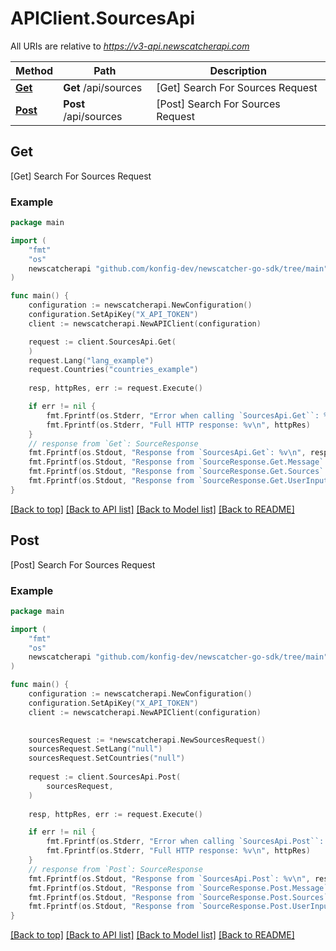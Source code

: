 # APIClient.SourcesApi

All URIs are relative to *https://v3-api.newscatcherapi.com*

Method | Path | Description
------------- | ------------- | -------------
[**Get**](SourcesApi.md#Get) | **Get** /api/sources | [Get] Search For Sources Request
[**Post**](SourcesApi.md#Post) | **Post** /api/sources | [Post] Search For Sources Request



## Get

[Get] Search For Sources Request



### Example

```go
package main

import (
    "fmt"
    "os"
    newscatcherapi "github.com/konfig-dev/newscatcher-go-sdk/tree/main"
)

func main() {
    configuration := newscatcherapi.NewConfiguration()
    configuration.SetApiKey("X_API_TOKEN")
    client := newscatcherapi.NewAPIClient(configuration)

    request := client.SourcesApi.Get(
    )
    request.Lang("lang_example")
    request.Countries("countries_example")
    
    resp, httpRes, err := request.Execute()

    if err != nil {
        fmt.Fprintf(os.Stderr, "Error when calling `SourcesApi.Get``: %v\n", err)
        fmt.Fprintf(os.Stderr, "Full HTTP response: %v\n", httpRes)
    }
    // response from `Get`: SourceResponse
    fmt.Fprintf(os.Stdout, "Response from `SourcesApi.Get`: %v\n", resp)
    fmt.Fprintf(os.Stdout, "Response from `SourceResponse.Get.Message`: %v\n", resp.Message)
    fmt.Fprintf(os.Stdout, "Response from `SourceResponse.Get.Sources`: %v\n", resp.Sources)
    fmt.Fprintf(os.Stdout, "Response from `SourceResponse.Get.UserInput`: %v\n", resp.UserInput)
}
```

[[Back to top]](#) [[Back to API list]](../README.md#documentation-for-api-endpoints)
[[Back to Model list]](../README.md#documentation-for-models)
[[Back to README]](../README.md)


## Post

[Post] Search For Sources Request



### Example

```go
package main

import (
    "fmt"
    "os"
    newscatcherapi "github.com/konfig-dev/newscatcher-go-sdk/tree/main"
)

func main() {
    configuration := newscatcherapi.NewConfiguration()
    configuration.SetApiKey("X_API_TOKEN")
    client := newscatcherapi.NewAPIClient(configuration)

    
    sourcesRequest := *newscatcherapi.NewSourcesRequest()
    sourcesRequest.SetLang("null")
    sourcesRequest.SetCountries("null")
    
    request := client.SourcesApi.Post(
        sourcesRequest,
    )
    
    resp, httpRes, err := request.Execute()

    if err != nil {
        fmt.Fprintf(os.Stderr, "Error when calling `SourcesApi.Post``: %v\n", err)
        fmt.Fprintf(os.Stderr, "Full HTTP response: %v\n", httpRes)
    }
    // response from `Post`: SourceResponse
    fmt.Fprintf(os.Stdout, "Response from `SourcesApi.Post`: %v\n", resp)
    fmt.Fprintf(os.Stdout, "Response from `SourceResponse.Post.Message`: %v\n", resp.Message)
    fmt.Fprintf(os.Stdout, "Response from `SourceResponse.Post.Sources`: %v\n", resp.Sources)
    fmt.Fprintf(os.Stdout, "Response from `SourceResponse.Post.UserInput`: %v\n", resp.UserInput)
}
```

[[Back to top]](#) [[Back to API list]](../README.md#documentation-for-api-endpoints)
[[Back to Model list]](../README.md#documentation-for-models)
[[Back to README]](../README.md)

